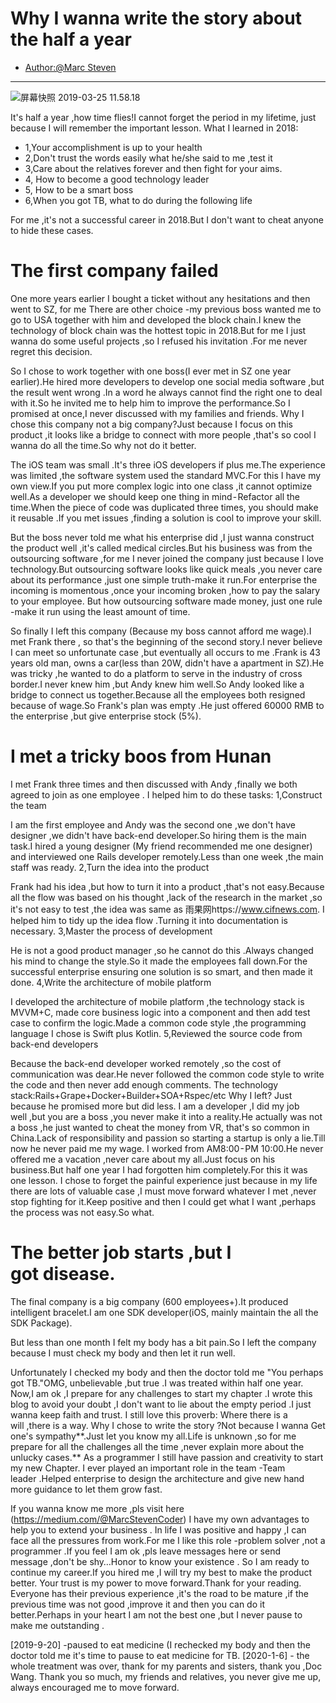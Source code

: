 # Why I wanna write the story about the half a year

 - [Author:@Marc Steven](https://twitter.com/marcstevencoder)
 ---
 
![屏幕快照 2019-03-25 11.58.18](media/15536465513033/%E5%B1%8F%E5%B9%95%E5%BF%AB%E7%85%A7%202019-03-25%2011.58.18.png)

It's half a year ,how time flies!I cannot forget the period in my lifetime, just because I will remember the important lesson.
What I learned in 2018:

* 1,Your accomplishment is up to your health
* 2,Don't trust the words easily what he/she said to me ,test it
* 3,Care about the relatives forever and then fight for your aims.
* 4, How to become a good technology leader
* 5, How to be a smart boss
* 6,When you got TB, what to do during the following life

For me ,it's not a successful career in 2018.But I don't want to cheat anyone to hide these cases.
# The first company failed
  One more years earlier I bought a ticket without any hesitations and then went to SZ, for me There are other choice -my previous boss wanted me to go to USA together with him and developed the block chain.I knew the technology of block chain was the hottest topic in 2018.But for me I just wanna do some useful projects ,so I refused his invitation .For me never regret this decision.

  So I chose to work together with one boss(I ever met in SZ one year earlier).He hired more developers to develop one social media software ,but the result went wrong .In a word he always cannot find the right one to deal with it.So he invited me to help him to improve the performance.So I promised at once,I never discussed with my families and friends.
Why I chose this company not a big company?Just because I focus on this product ,it looks like a bridge to connect with more people ,that's so cool I wanna do all the time.So why not do it better.

  The iOS team was small .It's three iOS developers if plus me.The experience was limited ,the software system used the standard MVC.For this I have my own view.If you put more complex logic into one class ,it cannot optimize well.As a developer we should keep one thing in mind - Refactor all the time.When the piece of code was duplicated three times, you should make it reusable .If you met issues ,finding a solution is cool to improve your skill.
  
  But the boss never told me what his enterprise did ,I just wanna construct the product well ,it's called medical circles.But his business was from the outsourcing software ,for me I never joined the company just because I love technology.But outsourcing software looks like quick meals ,you never care about its performance ,just one simple truth-make it run.For enterprise the incoming is momentous ,once your incoming broken ,how to pay the salary to your employee. But how outsourcing software made money, just one rule -make it run using the least amount of time.
  
  So finally I left this company (Because my boss cannot afford me wage).I met Frank there , so that's the beginning of the second story.I never believe I can meet so unfortunate case ,but eventually all occurs to me .Frank is 43 years old man, owns a car(less than 20W, didn't have a apartment in SZ).He was tricky ,he wanted to do a platform to serve in the industry of cross border.I never knew him ,but Andy knew him well.So Andy looked like a bridge to connect us together.Because all the employees both resigned because of wage.So Frank's plan was empty .He just offered 60000 RMB to the enterprise ,but give enterprise stock (5%).
# I met a tricky boos from Hunan
I met Frank three times and then discussed with Andy ,finally we both agreed to join as one employee .
I helped him to do these tasks:
1,Construct the team

I am the first employee and Andy was the second one ,we don't have designer ,we didn't have back-end developer.So hiring them is the main task.I hired a young designer (My friend recommended me one designer) and interviewed one Rails developer remotely.Less than one week ,the main staff was ready.
2,Turn the idea into the product

Frank had his idea ,but how to turn it into a product ,that's not easy.Because all the flow was based on his thought ,lack of the research in the market ,so it's not easy to test ,the idea was same as 雨果网https://www.cifnews.com.
I helped him to tidy up the idea flow .Turning it into documentation is necessary.
3,Master the process of development

He is not a good product manager ,so he cannot do this .Always changed his mind to change the style.So it made the employees fall down.For the successful enterprise ensuring one solution is so smart, and then made it done.
4,Write the architecture of mobile platform

I developed the architecture of mobile platform ,the technology stack is MVVM+C, made core business logic into a component and then add test case to confirm the logic.Made a common code style ,the programming language I chose is Swift plus Kotlin.
5,Reviewed the source code from back-end developers

Because the back-end developer worked remotely ,so the cost of communication was dear.He never followed the common code style to write the code and then never add enough comments.
The technology stack:Rails+Grape+Docker+Builder+SOA+Rspec/etc
Why I left?
Just because he promised more but did less. I am a developer ,I did my job well ,but you are a boss ,you never make it into a reality.He actually was not a boss ,he just wanted to cheat the money from VR, that's so common in China.Lack of responsibility and passion so starting a startup is only a lie.Till now he never paid me my wage.
I worked from AM8:00 - PM 10:00.He never offered me a vacation ,never care about my all.Just focus on his business.But half one year I had forgotten him completely.For this it was one lesson.
I chose to forget the painful experience just because in my life there are lots of valuable case ,I must move forward whatever I met ,never stop fighting for it.Keep positive and then I could get what I want ,perhaps the process was not easy.So what.
# The better job starts ,but I got disease.
  The final company is a big company (600 employees+).It produced intelligent bracelet.I am one SDK developer(iOS, mainly maintain the all the SDK Package).

  But less than one month I felt my body has a bit pain.So I left the company because I must check my body and then let it run well.
  
  Unfortunately I checked my body and then the doctor told me "You perhaps got TB."OMG, unbelievable ,but true .I was treated within half one year.
  Now,I am ok ,I prepare for any challenges to start my chapter .I wrote this blog to avoid your doubt ,I don't want to lie about the empty period .I just wanna keep faith and trust.
  I still love this proverb:
Where there is a will ,there is a way.
Why I chose to write the story ?Not because I wanna Get one's sympathy**.Just let you know my all.Life is unknown ,so for me prepare for all the challenges all the time ,never explain more about the unlucky cases.**
As a programmer I still have passion and creativity to start my new Chapter.
I ever played an important role in the team -Team leader .Helped enterprise to design the architecture and give new hand more guidance to let them grow fast.

  If you wanna know me more ,pls visit here (https://medium.com/@MarcStevenCoder)
  I have my own advantages to help you to extend your business .
  In life I was positive and happy ,I can face all the pressures from work.For me I like this role -problem solver ,not a programmer .If you feel I am ok ,pls leave messages here or send message ,don't be shy…Honor to know your existence .
So I am ready to continue my career.If you hired me ,I will try my best to make the product better. Your trust is my power to move forward.Thank for your reading.
  Everyone has their previous experience ,it's the road to be mature ,if the previous time was not good ,improve it and then you can do it better.Perhaps in your heart I am not the best one ,but I never pause to make me outstanding .


 [2019-9-20] -paused to eat medicine (I rechecked my body and then the doctor told me it's time to pause to eat medicine for TB.
 [2020-1-6] - the whole treatment was over, thank for my parents and sisters, thank you ,Doc Wang. Thank you so much, my friends and relatives, you never give me up, always encouraged me to move forward.
